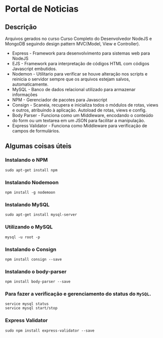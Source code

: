 # Portal de Noticias

## Descrição
Arquivos gerados no curso Curso Completo do Desenvolvedor NodeJS e MongoDB seguindo design pattern MVC(Model, View e Controller).

 - Express - Framework para desenvolvimento para sistemas web para NodeJS
 - EJS - Framework para interpretação de códigos HTML com códigos Javascript embutidos. 
 - Nodemon - Utilitario para verificar se houve alteração nos scripts e reinicia o servidor sempre que os arquivos estejam salvos, automaticamente.
 - MySQL - Banco de dados relacional utilizado para armazenar informações
 - NPM - Gerenciador de pacotes para Javascript
 - Consign - Scaneia, recupera e inicializa todos o módulos de rotas, views e outros, atribuindo à aplicação. Autoload de rotas, views e config.
 - Body Parser - Funciona como um Middleware, encodando o conteúdo do form ou um textarea em um JSON para facilitar a manipulação.
 - Express Validator - Funciona como Middleware para verificação de campos de formulários.

## Algumas coisas úteis

### Instalando o NPM
```shell
sudo apt-get install npm
```
### Instalando Nodemoon
```shell
npm install -g nodemoon
```
### Instalando MySQL 
```shell
sudo apt-get install mysql-server
```
### Utilizando o MySQL
```shell
mysql -u root -p
```
### Instalando o Consign
```shell
npm install consign --save
``` 
### Instalando o body-parser
```shell
npm install body-parser --save
```
### Para fazer a verificação e gerenciamento do status do `MySQL`.
```shell
service mysql status
service mysql start/stop
```
### Express Validator
```shell
sudo npm install express-validator --save
```